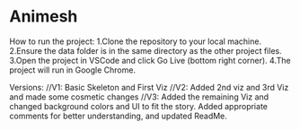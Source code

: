 # Animesh


How to run the project:
1.Clone the repository to your local machine.
2.Ensure the data folder is in the same directory as the other project files.
3.Open the project in VSCode and click Go Live (bottom right corner).
4.The project will run in Google Chrome.

Versions:
//V1: Basic Skeleton and First Viz
//V2: Added 2nd viz and 3rd Viz and made some cosmetic changes
//V3: Added the remaining Viz and changed background colors and UI to fit the story. Added appropriate comments for better understanding, and updated ReadMe.
